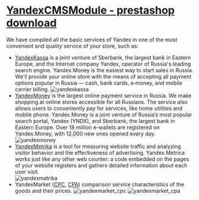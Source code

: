 [YandexCMSModule - prestashop download](https://github.com/aTastyCookie/yandex_prestashop/archive/master.zip)
=================

We have compiled all the basic services of Yandex in one of the most convenient and quality service of your store, such as:

* [YandexKassa](https://money.yandex.ru/start/#1) is a joint venture of Sberbank, the largest bank in Eastern Europe, and the Internet company Yandex, operator of Russia's leading search engine. Yandex.Money is the easiest way to start sales in Russia. We'll provide your online store with the means of accepting all payment options popular in Russia — cash, bank cards, e‑money, and mobile carrier billing.
![yandexkassa](http://i.imgur.com/Y485FkW.jpg)
* [YandexMoney](https://money.yandex.ru/)  is the largest online payment service in Russia. We make shopping at online stores accessible for all Russians. The service also allows users to conveniently pay for services, like home utilities and mobile phone. Yandex.Money is a joint venture of Russia’s most popular search portal, Yandex (YNDX), and Sberbank, the largest bank in Eastern Europe. Over 18 million e-wallets are registered on Yandex.Money, with 12,000 new ones opened every day.
![yandexmoney](http://i.imgur.com/NmUdOiS.jpg)
* [YandexMetrika](https://metrika.yandex.ru/) is a tool for measuring website traffic and analyzing visitor behavior and the effectiveness of advertising. Yandex.Metrica works just like any other web counter: a code embedded on the pages of your website registers and gathers detailed information about each user visit.\
![yandexmatrika](http://i.imgur.com/pWtH7zA.jpg)
* YandexMarket ([CPC](http://welcome.advertising.yandex.ru/market/), [CPA](http://help.yandex.ru/partnermarket/purchase/about.xml)) comparison service characteristics of the goods and their prices.
![yandexmarket_cpc](http://i.imgur.com/FFwWlDf.jpg)
![yandexmarket_cpa](http://i.imgur.com/T6bHlNr.jpg)
